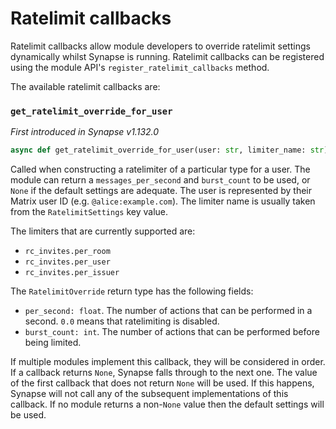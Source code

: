 # Ratelimit callbacks

Ratelimit callbacks allow module developers to override ratelimit settings dynamically whilst
Synapse is running. Ratelimit callbacks can be registered using the module API's
`register_ratelimit_callbacks` method.

The available ratelimit callbacks are:

### `get_ratelimit_override_for_user`

_First introduced in Synapse v1.132.0_

```python
async def get_ratelimit_override_for_user(user: str, limiter_name: str) -> Optional[synapse.module_api.RatelimitOverride]
```

Called when constructing a ratelimiter of a particular type for a user. The module can
return a `messages_per_second` and `burst_count` to be used, or `None` if
the default settings are adequate. The user is represented by their Matrix user ID
(e.g. `@alice:example.com`). The limiter name is usually taken from the `RatelimitSettings` key
value.

The limiters that are currently supported are:

- `rc_invites.per_room`
- `rc_invites.per_user`
- `rc_invites.per_issuer`

The `RatelimitOverride` return type has the following fields:

- `per_second: float`. The number of actions that can be performed in a second. `0.0` means that ratelimiting is disabled.
- `burst_count: int`. The number of actions that can be performed before being limited.

If multiple modules implement this callback, they will be considered in order. If a
callback returns `None`, Synapse falls through to the next one. The value of the first
callback that does not return `None` will be used. If this happens, Synapse will not call
any of the subsequent implementations of this callback. If no module returns a non-`None` value
then the default settings will be used.
